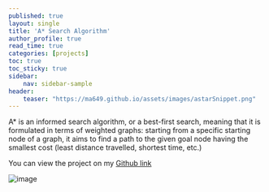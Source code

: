 ```yaml
---
published: true
layout: single
title: 'A* Search Algorithm'
author_profile: true
read_time: true
categories: [projects]
toc: true
toc_sticky: true
sidebar:
    nav: sidebar-sample
header:
    teaser: "https://ma649.github.io/assets/images/astarSnippet.png"
---
```


A* is an informed search algorithm, or a best-first search, meaning that it is formulated in terms of weighted graphs: 
starting from a specific starting node of a graph, it aims to find a path to the given goal node having the smallest cost 
(least distance travelled, shortest time, etc.)

You can view the project on my [Github link](https://github.com/ma649/A-starPuzzle)

![image](https://ma649.github.io/assets/images/astarSnippet.png.PNG)
